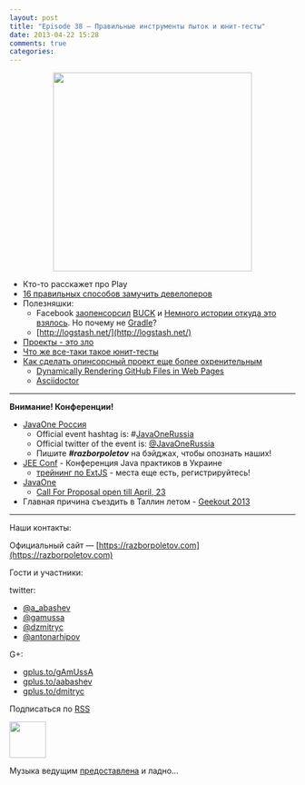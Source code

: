 ```yaml
---
layout: post
title: "Episode 38 — Правильные инструменты пыток и юнит-тесты"
date: 2013-04-22 15:28
comments: true
categories: 
---
```


<div class="separator" style="clear: both; text-align: center;">
<a href="https://razborpoletov.com/images/razbor_38_text.jpg" imageanchor="1" style="margin-left: 1em; margin-right: 1em;"><img border="0" height="350" src="https://razborpoletov.com/images/razbor_38_text.jpg" width="350" /></a>
</div>

- Кто-то расскажет про Play
- [16 правильных способов замучить девелоперов](http://www.javaworld.com/javaworld/jw-04-2013/130404-16-ways-to-torture-developers.html)
- Полезняшки:
    - Facebook [заопенсорсил](https://github.com/facebook/buck) [BUCK](http://facebook.github.io/buck/) и [Немного истории откуда это взялось](http://google-engtools.blogspot.com/2011/08/build-in-cloud-how-build-system-works.html). Но почему не [Gradle](http://tools.android.com/tech-docs/new-build-system/user-guide)?
    - [http://logstash.net/](http://logstash.net/)
- [Проекты - это зло](http://evan.bottch.com/2010/08/29/projects-are-evil-and-must-be-destroyed/) 
- [Что же все-таки такое юнит-тесты](http://www.withouttheloop.com/articles/2013-04-07-unit-tests/) 
- [Как сделать опинсорсный проект еще более охренительным](http://blog.clojurewerkz.org/blog/2013/04/20/how-to-make-your-open-source-project-really-awesome/)
    - [Dynamically Rendering GitHub Files in Web Pages](http://www.jamesward.com/2012/06/15/dynamically-rendering-github-files-in-web-pages)
    - [Asciidoctor](http://asciidoctor.org/)

---
**Внимание! Конференции!**

- [JavaOne Россия](http://javaone.ru)
    - Official event hashtag is: #[JavaOneRussia](https://twitter.com/search?q=%23JavaOneRussia)
    - Official twitter of the event is: [@JavaOneRussia](https://twitter.com/JavaOneRussia) 
    - Пишите **_#razborpoletov_** на бэйджах, чтобы опознать наших!
- [JEE Conf](http://jeeconf.com/speakers/) - Конференция Java практиков в Украине 
    - [трейнинг по ExtJS](http://jeeconf.com/program/extjs/) - места еще есть, регистрируйтесь! 
- [JavaOne](http://www.oracle.com/javaone/index.html)
    - [Call For Proposal open till April, 23](http://www.oracle.com/javaone/call-for-papers/information/index.html)
- Главная причина съездить в Таллин летом - [Geekout 2013](http://geekout.ee/)

---

Наши контакты:

Официальный сайт — [https://razborpoletov.com](https://razborpoletov.com)

Гости и участники:

twitter: 

 * [@a_abashev](https://twitter.com/#!/a_abashev) 
 * [@gamussa](https://twitter.com/#!/gamussa)
 * [@dzmitryc](https://twitter.com/#!/dzmitryc)
 * [@antonarhipov](https://twitter.com/antonarhipov)

G+:

 * [gplus.to/gAmUssA](http://gplus.to/gAmUssA) 
 * [gplus.to/aabashev](http://gplus.to/aabashev) 
 * [gplus.to/dmitryc](http://gplus.to/dmitryc)

<!-- player goes here-->

<audio preload="none">
  <source src="http://traffic.libsyn.com/razborpoletov/razbor_38.mp3" type="audio/mp3" />
  Your browser does not support the audio tag.
</audio>

Подписаться по [RSS](http://feeds.feedburner.com/razbor-podcast)

<!-- episode file link goes here-->
<a href="http://traffic.libsyn.com/razborpoletov/razbor_38.mp3" imageanchor="1" style="clear: left; margin-bottom: 1em; margin-left: auto; margin-right: 2em;"><img border="0" height="64" src="https://razborpoletov.com/images/mp3.png" width="64" /></a>

Музыка ведущим [предоставлена](http://www.audiobank.fm/single-music/27/111/More-And-Less/) и ладно...
